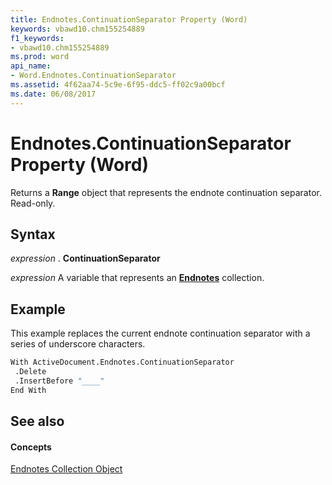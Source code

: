 ```yaml
---
title: Endnotes.ContinuationSeparator Property (Word)
keywords: vbawd10.chm155254889
f1_keywords:
- vbawd10.chm155254889
ms.prod: word
api_name:
- Word.Endnotes.ContinuationSeparator
ms.assetid: 4f62aa74-5c9e-6f95-ddc5-ff02c9a00bcf
ms.date: 06/08/2017
---
```



# Endnotes.ContinuationSeparator Property (Word)

Returns a  **Range** object that represents the endnote continuation separator. Read-only.


## Syntax

 _expression_ . **ContinuationSeparator**

 _expression_ A variable that represents an **[Endnotes](endnotes-object-word.md)** collection.


## Example

This example replaces the current endnote continuation separator with a series of underscore characters.


```vb
With ActiveDocument.Endnotes.ContinuationSeparator 
 .Delete 
 .InsertBefore "____" 
End With
```


## See also


#### Concepts


[Endnotes Collection Object](endnotes-object-word.md)

